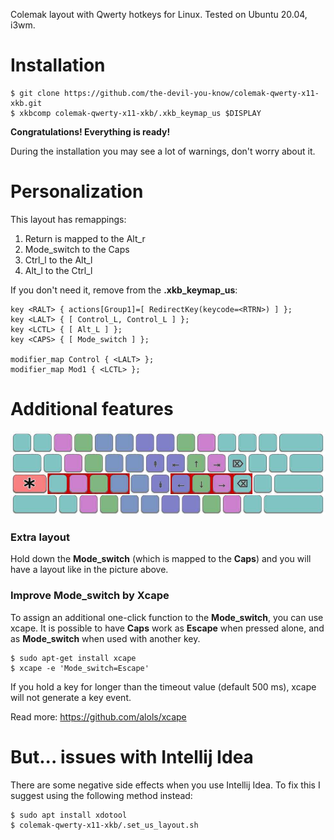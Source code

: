 Colemak layout with Qwerty hotkeys for Linux. Tested on Ubuntu 20.04, i3wm.


# Installation

```
$ git clone https://github.com/the-devil-you-know/colemak-qwerty-x11-xkb.git
$ xkbcomp colemak-qwerty-x11-xkb/.xkb_keymap_us $DISPLAY
```
**Congratulations! Everything is ready!**

During the installation you may see a lot of warnings, don't worry about it.


# Personalization

This layout has remappings:

1. Return is mapped to the Alt_r
2. Mode_switch to the Caps
3. Ctrl_l to the Alt_l
4. Alt_l to the Ctrl_l

If you don't need it, remove from the **.xkb_keymap_us**:
```
key <RALT> { actions[Group1]=[ RedirectKey(keycode=<RTRN>) ] };
key <LALT> { [ Control_L, Control_L ] };
key <LCTL> { [ Alt_L ] };
key <CAPS> { [ Mode_switch ] };

modifier_map Control { <LALT> };
modifier_map Mod1 { <LCTL> };
```


# Additional features

![additional features](additional_features.jpg)

### Extra layout

Hold down the **Mode_switch** (which is mapped to the **Caps**) and you will have a layout like in the picture above.

### Improve Mode_switch by Xcape

To assign an additional one-click function to the **Mode_switch**, you can use xcape. It is possible to have **Caps** work as **Escape** when pressed alone, and as **Mode_switch** when used with another key. 

```
$ sudo apt-get install xcape
$ xcape -e 'Mode_switch=Escape'
```

If you hold a key for longer than the timeout value (default 500 ms), xcape will not generate a key event.

Read more: https://github.com/alols/xcape


# But... issues with Intellij Idea

There are some negative side effects when you use Intellij Idea. To fix this I suggest using the following method instead:

```
$ sudo apt install xdotool
$ colemak-qwerty-x11-xkb/.set_us_layout.sh
```
